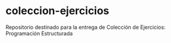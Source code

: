 # coleccion-ejercicios
Repositorio destinado para la entrega de Colección de Ejercicios: Programación Estructurada
